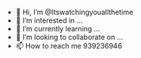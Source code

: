 - 👋 Hi, I’m @Itswatchingyouallthetime
- 👀 I’m interested in ...
- 🌱 I’m currently learning ...
- 💞️ I’m looking to collaborate on ...
- 📫 How to reach me 939236946

<!---
Itswatchingyouallthetime/Itswatchingyouallthetime is a ✨ special ✨ repository because its `README.md` (this file) appears on your GitHub profile.
You can click the Preview link to take a look at your changes.
--->

